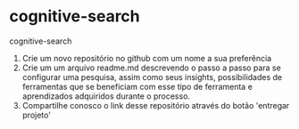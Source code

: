 # cognitive-search  
cognitive-search  

1. Crie um novo repositório no github com um nome a sua preferência  
2. Crie um um arquivo readme.md descrevendo o passo a passo para se configurar uma pesquisa, assim como seus insights, possibilidades de ferramentas que se beneficiam com esse tipo de ferramenta e aprendizados adquiridos durante o processo.  
3. Compartilhe conosco o link desse repositório através do botão 'entregar projeto'  

